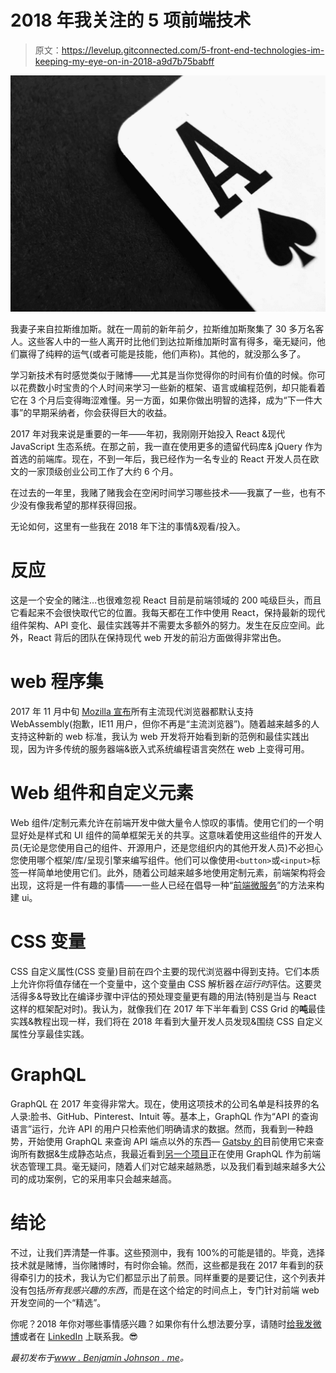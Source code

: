 # 2018 年我关注的 5 项前端技术

> 原文：<https://levelup.gitconnected.com/5-front-end-technologies-im-keeping-my-eye-on-in-2018-a9d7b75babff>

![](img/4b360fe1753d57b163f9c2ecd587f107.png)

我妻子来自拉斯维加斯。就在一周前的新年前夕，拉斯维加斯聚集了 30 多万名客人。这些客人中的一些人离开时比他们到达拉斯维加斯时富有得多，毫无疑问，他们赢得了纯粹的运气(或者可能是技能，他们声称)。其他的，就没那么多了。

学习新技术有时感觉类似于赌博——尤其是当你觉得你的时间有价值的时候。你可以花费数小时宝贵的个人时间来学习一些新的框架、语言或编程范例，却只能看着它在 3 个月后变得晦涩难懂。另一方面，如果你做出明智的选择，成为“下一件大事”的早期采纳者，你会获得巨大的收益。

2017 年对我来说是重要的一年——年初，我刚刚开始投入 React &现代 JavaScript 生态系统。在那之前，我一直在使用更多的遗留代码库& jQuery 作为首选的前端库。现在，不到一年后，我已经作为一名专业的 React 开发人员在欧文的一家顶级创业公司工作了大约 6 个月。

在过去的一年里，我赌了赌我会在空闲时间学习哪些技术——我赢了一些，也有不少没有像我希望的那样获得回报。

无论如何，这里有一些我在 2018 年下注的事情&观看/投入。

# 反应

这是一个安全的赌注…也很难忽视 React 目前是前端领域的 200 吨级巨头，而且它看起来不会很快取代它的位置。我每天都在工作中使用 React，保持最新的现代组件架构、API 变化、最佳实践等并不需要太多额外的努力。发生在反应空间。此外，React 背后的团队在保持现代 web 开发的前沿方面做得非常出色。

# web 程序集

2017 年 11 月中旬 [Mozilla 宣布](https://blog.mozilla.org/blog/2017/11/13/webassembly-in-browsers/)所有主流现代浏览器都默认支持 WebAssembly(抱歉，IE11 用户，但你不再是“主流浏览器”)。随着越来越多的人支持这种新的 web 标准，我认为 web 开发将开始看到新的范例和最佳实践出现，因为许多传统的服务器端&嵌入式系统编程语言突然在 web 上变得可用。

# Web 组件和自定义元素

Web 组件/定制元素允许在前端开发中做大量令人惊叹的事情。使用它们的一个明显好处是样式和 UI 组件的简单框架无关的共享。这意味着使用这些组件的开发人员(无论是您使用自己的组件、开源用户，还是您组织内的其他开发人员)不必担心您使用哪个框架/库/呈现引擎来编写组件。他们可以像使用`<button>`或`<input>`标签一样简单地使用它们。此外，随着公司越来越多地使用定制元素，前端架构将会出现，这将是一件有趣的事情——一些人已经在倡导一种“[前端微服务](https://micro-frontends.org/)”的方法来构建 ui。

# CSS 变量

CSS 自定义属性(CSS 变量)目前在四个主要的现代浏览器中得到支持。它们本质上允许你将值存储在一个变量中，这个变量由 CSS 解析器*在运行时*评估。这要灵活得多&导致比在编译步骤中评估的预处理变量更有趣的用法(特别是当与 React 这样的框架配对时)。我认为，就像我们在 2017 年下半年看到 CSS Grid 的**吨**最佳实践&教程出现一样，我们将在 2018 年看到大量开发人员发现&围绕 CSS 自定义属性分享最佳实践。

# GraphQL

GraphQL 在 2017 年变得非常大。现在，使用这项技术的公司名单是科技界的名人录:脸书、GitHub、Pinterest、Intuit 等。基本上，GraphQL 作为“API 的查询语言”运行，允许 API 的用户只检索他们明确请求的数据。然而，我看到一种趋势，开始使用 GraphQL 来查询 API 端点以外的东西— [Gatsby 的](https://www.gatsbyjs.org/docs/)目前使用它来查询所有数据&生成静态站点，我最近看到[另一个项目](https://dev-blog.apollodata.com/the-future-of-state-management-dd410864cae2)正在使用 GraphQL 作为前端状态管理工具。毫无疑问，随着人们对它越来越熟悉，以及我们看到越来越多大公司的成功案例，它的采用率只会越来越高。

# 结论

不过，让我们弄清楚一件事。这些预测中，我有 100%的可能是错的。毕竟，选择技术就是赌博，当你赌博时，有时你会输。然而，这些都是我在 2017 年看到的获得牵引力的技术，我认为它们都显示出了前景。同样重要的是要记住，这个列表并没有包括*所有我感兴趣的东西*，而是在这个给定的时间点上，专门针对前端 web 开发空间的一个“精选”。

你呢？2018 年你对哪些事情感兴趣？如果你有什么想法要分享，请随时[给我发微博](https://twitter.com/benjamminj)或者在 [LinkedIn](https://www.linkedin.com/in/benjamin-d-johnson/) 上联系我。😎

*最初发布于*[*www . Benjamin Johnson . me*](https://www.benjaminjohnson.me/blog/things-to-keep-an-eye-on-in-2018/)*。*
